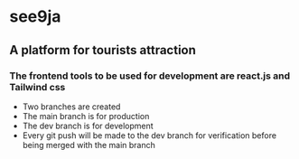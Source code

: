 # see9ja
## A platform for tourists attraction
### The frontend tools to be used for development are react.js and Tailwind css
- Two branches are created
- The main branch is for production
- The dev branch is for development
- Every git push will be made to the dev branch for verification before being merged with the main branch 
